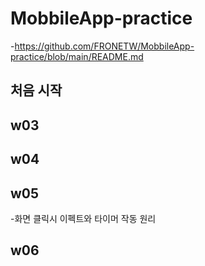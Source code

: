 # MobbileApp-practice
-https://github.com/FRONETW/MobbileApp-practice/blob/main/README.md

## 처음 시작 ##

## w03 ##

## w04 ##

## w05 ##
-화면 클릭시 이펙트와 타이머 작동 원리

## w06 ##

